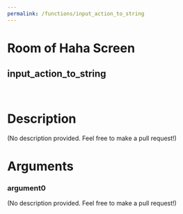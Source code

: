 ```yaml
---
permalink: /functions/input_action_to_string
---
```

# Room of Haha Screen  
## input_action_to_string  
&nbsp;  
# Description  
(No description provided. Feel free to make a pull request!) 
&nbsp;  
# Arguments
### argument0
(No description provided. Feel free to make a pull request!)
&nbsp;  


